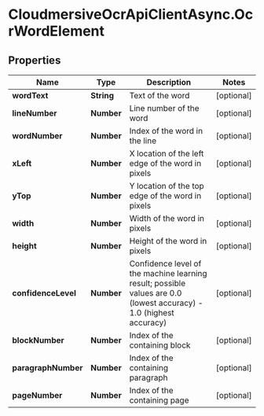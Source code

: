 # CloudmersiveOcrApiClientAsync.OcrWordElement

## Properties
Name | Type | Description | Notes
------------ | ------------- | ------------- | -------------
**wordText** | **String** | Text of the word | [optional] 
**lineNumber** | **Number** | Line number of the word | [optional] 
**wordNumber** | **Number** | Index of the word in the line | [optional] 
**xLeft** | **Number** | X location of the left edge of the word in pixels | [optional] 
**yTop** | **Number** | Y location of the top edge of the word in pixels | [optional] 
**width** | **Number** | Width of the word in pixels | [optional] 
**height** | **Number** | Height of the word in pixels | [optional] 
**confidenceLevel** | **Number** | Confidence level of the machine learning result; possible values are 0.0 (lowest accuracy) - 1.0 (highest accuracy) | [optional] 
**blockNumber** | **Number** | Index of the containing block | [optional] 
**paragraphNumber** | **Number** | Index of the containing paragraph | [optional] 
**pageNumber** | **Number** | Index of the containing page | [optional] 


